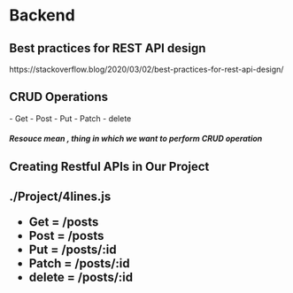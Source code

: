 <h1>Backend</h1>
<h2>
Best practices for REST API design
</h2>
https://stackoverflow.blog/2020/03/02/best-practices-for-rest-api-design/

<h2>
CRUD Operations</h2>
- Get
- Post 
- Put 
- Patch 
- delete 

<h5>Resouce mean , thing in which we want to perform CRUD operation</h5>

<h2>Creating Restful APIs in Our Project 
<h2>
./Project/4lines.js

- Get = /posts
- Post = /posts
- Put = /posts/:id
- Patch = /posts/:id
- delete = /posts/:id